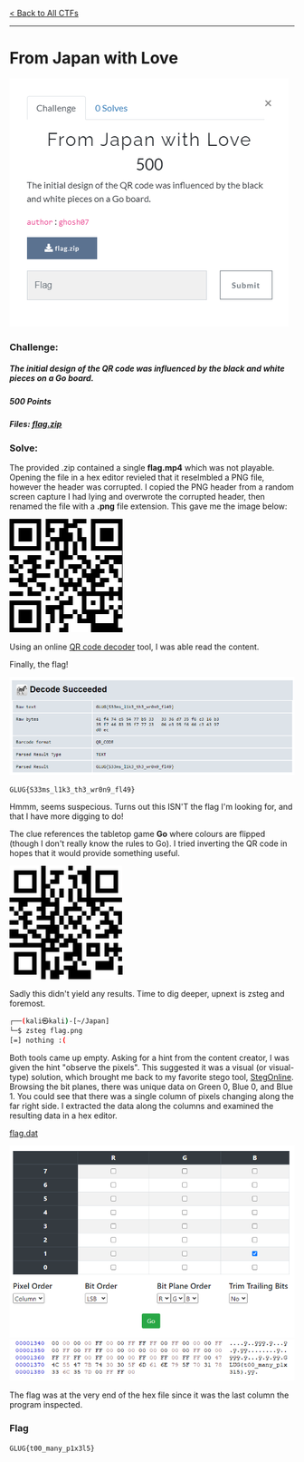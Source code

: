 [< Back to All CTFs](https://github.com/KrisLloyd/Python/tree/master/CTF#ctf-solves)
***

# From Japan with Love

![From Japan with Love Challenge](Japan.PNG)

### Challenge:
##### The initial design of the QR code was influenced by the black and white pieces on a Go board.
##### 500 Points
##### Files: [flag.zip](flag.zip)

### Solve:

The provided .zip contained a single **flag.mp4** which was not playable. Opening the file in a hex editor revieled that it reselmbled a PNG file, however the header was corrupted. I copied the PNG header from a random screen capture I had lying and overwrote the corrupted header, then renamed the file with a **.png** file extension. This gave me the image below:

![Flag QR code](flag.png)

Using an online [QR code decoder](https://zxing.org/w/decode.jspx) tool, I was able read the content.

Finally, the flag!

![Decode_QR](Decode_QR.PNG)

```
GLUG{S33ms_l1k3_th3_wr0n9_fl49}
```

Hmmm, seems suspecious. Turns out this ISN'T the flag I'm looking for, and that I have more digging to do!

The clue references the tabletop game **Go** where colours are flipped (though I don't really know the rules to Go). I tried inverting the QR code in hopes that it would provide something useful.

![Inverted QR ](TestFlip.png)

Sadly this didn't yield any results. Time to dig deeper, upnext is zsteg and foremost.

```bash
┌──(kali㉿kali)-[~/Japan]
└─$ zsteg flag.png     
[=] nothing :( 
```

Both tools came up empty. Asking for a hint from the content creator, I was given the hint "observe the pixels". This suggested it was a visual (or visual-type) solution, which brought me back to my favorite stego tool, [StegOnline](https://stegonline.georgeom.net/). Browsing the bit planes, there was unique data on Green 0, Blue 0, and Blue 1. You could see that there was a single column of pixels changing along the far right side. I extracted the data along the columns and examined the resulting data in a hex editor. 

[flag.dat](flag.dat)

![Bit Plane Extraction](StegOnline.PNG)
![Hex Editor View](Hexview.PNG)

The flag was at the very end of the hex file since it was the last column the program inspected.

### Flag
```
GLUG{t00_many_p1x3l5}
```
